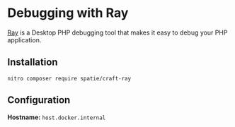 # Debugging with Ray

[Ray](https://myray.app/) is a Desktop PHP debugging tool that makes it easy to debug your PHP application.

## Installation

`nitro composer require spatie/craft-ray`

## Configuration

**Hostname:** `host.docker.internal`
